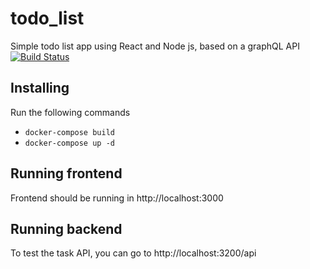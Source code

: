 # todo_list

Simple todo list app using React and Node js, based on a graphQL API
[![Build Status](https://travis-ci.org/nadais/todo_list.svg?branch=master)](https://travis-ci.org/nadais/todo_list)

## Installing
Run the following commands 

* `docker-compose build`
* `docker-compose up -d`

## Running frontend

Frontend should be running in http://localhost:3000

## Running backend

To test the task API, you can go to http://localhost:3200/api

